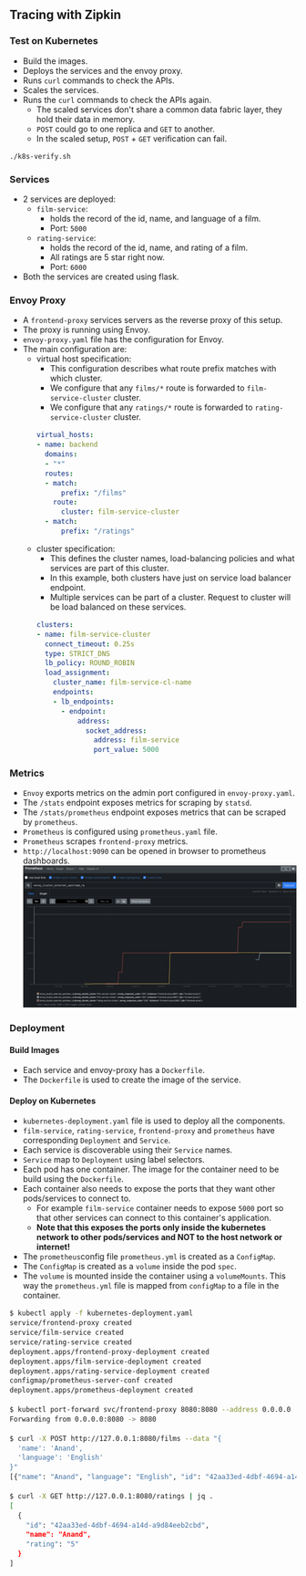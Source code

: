 ## Tracing with Zipkin

### Test on Kubernetes
* Build the images.
* Deploys the services and the envoy proxy.
* Runs `curl` commands to check the APIs.
* Scales the services.
* Runs the `curl` commands to check the APIs again.
  * The scaled services don't share a common data fabric layer, they hold their data in memory.
  * `POST` could go to one replica and `GET` to another.
  * In the scaled setup, `POST` + `GET` verification can fail.
```
./k8s-verify.sh
```

### Services
* 2 services are deployed:
  * `film-service`:
    * holds the record of the id, name, and language of a film.
    * Port: `5000`
  * `rating-service`:
    * holds the record of the id, name, and rating of a film.
    * All ratings are 5 star right now.
    * Port: `6000`
* Both the services are created using flask.

### Envoy Proxy
* A `frontend-proxy` services servers as the reverse proxy of this setup.
* The proxy is running using Envoy.
* `envoy-proxy.yaml` file has the configuration for Envoy.
* The main configuration are:
  * virtual host specification:
    * This configuration describes what route prefix matches with which cluster.
    * We configure that any `films/*` route is forwarded to `film-service-cluster` cluster.
    * We configure that any `ratings/*` route is forwarded to `rating-service-cluster` cluster.
    ```yaml
    virtual_hosts:
    - name: backend
      domains:
      - "*"
      routes:
      - match:
          prefix: "/films"
        route:
          cluster: film-service-cluster
      - match:
          prefix: "/ratings"
    ```
  * cluster specification:
    * This defines the cluster names, load-balancing policies and what services are part of this cluster.
    * In this example, both clusters have just on service load balancer endpoint.
    * Multiple services can be part of a cluster. Request to cluster will be load balanced on these services.
    ```yaml
    clusters:
    - name: film-service-cluster
      connect_timeout: 0.25s
      type: STRICT_DNS
      lb_policy: ROUND_ROBIN
      load_assignment:
        cluster_name: film-service-cl-name
        endpoints:
        - lb_endpoints:
          - endpoint:
              address:
                socket_address:
                  address: film-service
                  port_value: 5000
    ```

### Metrics
* `Envoy` exports metrics on the admin port configured in `envoy-proxy.yaml`.
* The `/stats` endpoint exposes metrics for scraping by `statsd`.
* The `/stats/prometheus` endpoint exposes metrics that can be scraped by `prometheus`.
* `Prometheus` is configured using `prometheus.yaml` file.
* `Prometheus` scrapes `frontend-proxy` metrics.
* `http://localhost:9090` can be opened in browser to prometheus dashboards.
![Prometheus dashboard](./dashboard-prometheus.png)


### Deployment
#### Build Images
* Each service and envoy-proxy has a `Dockerfile`.
* The `Dockerfile` is used to create the image of the service.
#### Deploy on Kubernetes
* `kubernetes-deployment.yaml` file is used to deploy all the components.
* `film-service`, `rating-service`, `frontend-proxy` and `prometheus` have corresponding `Deployment` and `Service`.
* Each service is discoverable using their `Service` names.
* `Service` map to `Deployment` using label selectors.
* Each pod has one container. The image for the container need to be build using the `Dockerfile`.
* Each container also needs to expose the ports that they want other pods/services to connect to.
  * For example `film-service` container needs to expose `5000` port so that other services can connect to this container's application.
  * **Note that this exposes the ports only inside the kubernetes network to other pods/services and NOT to the host network or internet!**
* The `prometheus`config file `prometheus.yml` is created as a `ConfigMap`.
* The `ConfigMap` is created as a `volume` inside the pod `spec`.
* The `volume` is mounted inside the container using a `volumeMounts`. This way the `prometheus.yml` file is mapped from `configMap` to a file in the container.
```bash
$ kubectl apply -f kubernetes-deployment.yaml
service/frontend-proxy created
service/film-service created
service/rating-service created
deployment.apps/frontend-proxy-deployment created
deployment.apps/film-service-deployment created
deployment.apps/rating-service-deployment created
configmap/prometheus-server-conf created
deployment.apps/prometheus-deployment created

$ kubectl port-forward svc/frontend-proxy 8080:8080 --address 0.0.0.0
Forwarding from 0.0.0.0:8080 -> 8080

$ curl -X POST http://127.0.0.1:8080/films --data "{
  'name': 'Anand',
  'language': 'English'
}"
[{"name": "Anand", "language": "English", "id": "42aa33ed-4dbf-4694-a14d-a9d84eeb2cbd"}]

$ curl -X GET http://127.0.0.1:8080/ratings | jq .
[
  {
    "id": "42aa33ed-4dbf-4694-a14d-a9d84eeb2cbd",
    "name": "Anand",
    "rating": "5"
  }
]
```
